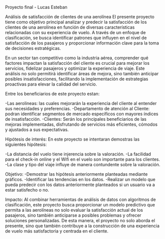 Proyecto final - Lucas Esteban

Análisis de satisfacción de clientes de una aerolínea
El presente proyecto tiene como objetivo principal analizar y predecir la satisfacción de los clientes de una aerolínea en función de diversas características relacionadas con su experiencia de vuelo. A través de un enfoque de clasificación, 
se busca identificar patrones que influyen en el nivel de satisfacción de los pasajeros y proporcionar información clave para la toma de decisiones estratégicas.

En un sector tan competitivo como la industria aérea, comprender qué factores impactan la satisfacción del cliente es crucial para mejorar los servicios, fidelizar pasajeros y optimizar la experiencia de viaje. Este análisis no solo permitirá 
identificar áreas de mejora, sino también anticipar posibles insatisfacciones, facilitando la implementación de estrategias proactivas para elevar la calidad del servicio.

Entre los beneficiarios de este proyecto estan:

-Las aerolineas: las cuales mejorarán la experiencia del cliente al entender sus necesidades y preferencias.
-Departamento de atención al Cliente: podran identificar segmentos de mercado específicos con mayores índices de insatisfacción.
-Clientes: Serán los principales beneficiarios de las mejoras implementadas, disfrutando de servicios más eficientes, cómodos y ajustados a sus expectativas.

Hipótesis de interés:
En este proyecto se intentaran demostras las siguientes hipótesis:

-La distancia del vuelo tiene injerencia sobre la valoración.
-La facilidad para el check-in online y el Wifi en el vuelo son importante para los clientes.
-La clase y tipo del viaje influye de manera contundente sobre la valoración.

Objetivo:
-Demostrar las hipótesis anteriormente planteadas mediante gráficos.
-Identificar las tendencias en los datos.
-Realizar un modelo que pueda predecir con los datos anteriormente planteados si un usuario va a estar satisfecho o no.

Impacto:
Al combinar herramientas de análisis de datos con algoritmos de clasificación, este proyecto busca proporcionar un modelo predictivo que permita a las aerolíneas no solo evaluar la satisfacción actual de los pasajeros, sino también anticiparse 
a posibles problemas y ofrecer soluciones personalizadas. De esta manera, el proyecto no solo aborda el presente, sino que también contribuye a la construcción de una experiencia de vuelo más satisfactoria y centrada en el cliente.
